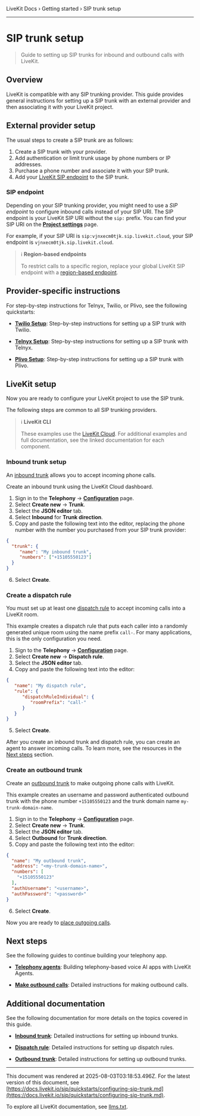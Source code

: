 LiveKit Docs › Getting started › SIP trunk setup

---

# SIP trunk setup

> Guide to setting up SIP trunks for inbound and outbound calls with LiveKit.

## Overview

LiveKit is compatible with any SIP trunking provider. This guide provides general instructions for setting up a SIP trunk with an external provider and then associating it with your LiveKit project.

## External provider setup

The usual steps to create a SIP trunk are as follows:

1. Create a SIP trunk with your provider.
2. Add authentication or limit trunk usage by phone numbers or IP addresses.
3. Purchase a phone number and associate it with your SIP trunk.
4. Add your [LiveKit SIP endpoint](#sip-endpoint) to the SIP trunk.

### SIP endpoint

Depending on your SIP trunking provider, you might need to use a _SIP endpoint_ to configure inbound calls instead of your SIP URI. The SIP endpoint is your LiveKit SIP URI without the `sip:` prefix. You can find your SIP URI on the [**Project settings**](https://cloud.livekit.io/projects/p_/settings/project) page.

For example, if your SIP URI is `sip:vjnxecm0tjk.sip.livekit.cloud`, your SIP endpoint is `vjnxecm0tjk.sip.livekit.cloud`.

> ℹ️ **Region-based endpoints**
>
> To restrict calls to a specific region, replace your global LiveKit SIP endpoint with a [region-based endpoint](https://docs.livekit.io/sip/cloud.md#region-pinning).

## Provider-specific instructions

For step-by-step instructions for Telnyx, Twilio, or Plivo, see the following quickstarts:

- **[Twilio Setup](https://docs.livekit.io/sip/quickstarts/configuring-twilio-trunk.md)**: Step-by-step instructions for setting up a SIP trunk with Twilio.

- **[Telnyx Setup](https://docs.livekit.io/sip/quickstarts/configuring-telnyx-trunk.md)**: Step-by-step instructions for setting up a SIP trunk with Telnyx.

- **[Plivo Setup](https://docs.livekit.io/sip/quickstarts/configuring-plivo-trunk.md)**: Step-by-step instructions for setting up a SIP trunk with Plivo.

## LiveKit setup

Now you are ready to configure your LiveKit project to use the SIP trunk.

The following steps are common to all SIP trunking providers.

> ℹ️ **LiveKit CLI**
>
> These examples use the [LiveKit Cloud](https://cloud.livekit.io/). For additional examples and full documentation, see the linked documentation for each component.

### Inbound trunk setup

An [inbound trunk](https://docs.livekit.io/sip/trunk-inbound.md) allows you to accept incoming phone calls.

Create an inbound trunk using the LiveKit Cloud dashboard.

1. Sign in to the **Telephony** → [**Configuration**](https://cloud.livekit.io/projects/p_/telephony/config) page.
2. Select **Create new** → **Trunk**.
3. Select the **JSON editor** tab.
4. Select **Inbound** for **Trunk direction**.
5. Copy and paste the following text into the editor, replacing the phone number with the number you purchased from your SIP trunk provider:

```json
{
  "trunk": {
     "name": "My inbound trunk",
     "numbers": ["+15105550123"]
  }
}

```

6. Select **Create**.

### Create a dispatch rule

You must set up at least one [dispatch rule](https://docs.livekit.io/sip/dispatch-rule.md) to accept incoming calls into a LiveKit room.

This example creates a dispatch rule that puts each caller into a randomly generated unique room using the name prefix `call-`. For many applications, this is the only configuration you need.

1. Sign to the **Telephony** → [**Configuration**](https://cloud.livekit.io/projects/p_/telephony/config) page.
2. Select **Create new** → **Dispatch rule**.
3. Select the **JSON editor** tab.
4. Copy and paste the following text into the editor:

```json
{
   "name": "My dispatch rule",
   "rule": {
      "dispatchRuleIndividual": {
         "roomPrefix": "call-"
      }
   }
}

```

5. Select **Create**.

After you create an inbound trunk and dispatch rule, you can create an agent to answer incoming calls. To learn more, see the resources in the [Next steps](#next-steps) section.

### Create an outbound trunk

Create an [outbound trunk](https://docs.livekit.io/sip/trunk-outbound.md) to make outgoing phone calls with LiveKit.

This example creates an username and password authenticated outbound trunk with the phone number `+15105550123` and the trunk domain name `my-trunk-domain-name`.

1. Sign in to the **Telephony** → [**Configuration**](https://cloud.livekit.io/projects/p_/telephony/config) page.
2. Select **Create new** → **Trunk**.
3. Select the **JSON editor** tab.
4. Select **Outbound** for **Trunk direction**.
5. Copy and paste the following text into the editor:

```json
{
  "name": "My outbound trunk",
  "address": "<my-trunk-domain-name>",
  "numbers": [
    "+15105550123"
  ],
  "authUsername": "<username>",
  "authPassword": "<password>"
}

```

6. Select **Create**.

Now you are ready to [place outgoing calls](https://docs.livekit.io/sip/outbound-calls.md).

## Next steps

See the following guides to continue building your telephony app.

- **[Telephony agents](https://docs.livekit.io/agents/start/telephony.md)**: Building telephony-based voice AI apps with LiveKit Agents.

- **[Make outbound calls](https://docs.livekit.io/sip/outbound-calls.md)**: Detailed instructions for making outbound calls.

## Additional documentation

See the following documentation for more details on the topics covered in this guide.

- **[Inbound trunk](https://docs.livekit.io/sip/trunk-inbound.md)**: Detailed instructions for setting up inbound trunks.

- **[Dispatch rule](https://docs.livekit.io/sip/dispatch-rule.md)**: Detailed instructions for setting up dispatch rules.

- **[Outbound trunk](https://docs.livekit.io/sip/trunk-outbound.md)**: Detailed instructions for setting up outbound trunks.

---

This document was rendered at 2025-08-03T03:18:53.496Z.
For the latest version of this document, see [https://docs.livekit.io/sip/quickstarts/configuring-sip-trunk.md](https://docs.livekit.io/sip/quickstarts/configuring-sip-trunk.md).

To explore all LiveKit documentation, see [llms.txt](https://docs.livekit.io/llms.txt).
